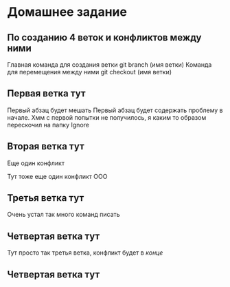 # Домашнее задание

## По созданию 4 веток и конфликтов между ними

Главная команда для создания ветки git branch (имя ветки) 
Команда для перемещения между ними git checkout (имя ветки)

## Первая ветка тут
Первый абзац будет мешать
Первый абзац будет содержать проблему в начале. 
Хмм с первой попытки не получилось, я каким то образом перескочил на папку Ignore

## Вторая ветка тут
Еще один конфликт

Тут тоже еще один конфликт ООО

## Третья ветка тут
Очень устал так много команд писать
## Четвертая ветка тут

Тут просто так третья ветка, конфликт будет в *конце*

## Четвертая ветка тут

